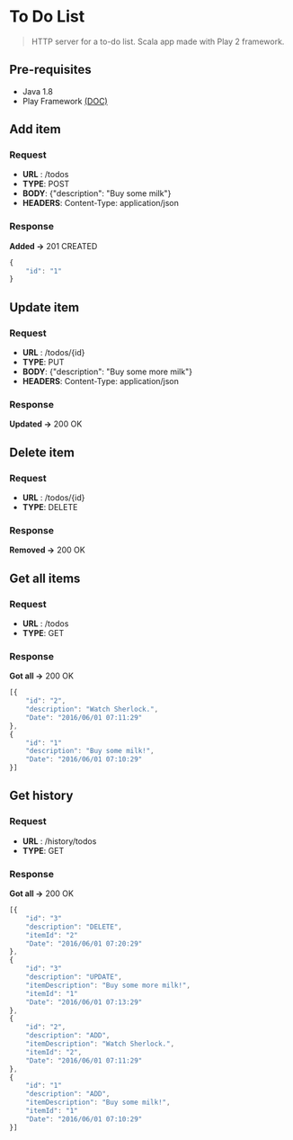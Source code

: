 # To Do List

> HTTP server for a to-do list.
> Scala app made with Play 2 framework.

## Pre-requisites
- Java 1.8
- Play Framework [(DOC)](https://www.playframework.com/documentation/2.5.x/Installing)

## Add item
### Request
- __URL__ : /todos
- __TYPE__: POST
- __BODY__: {"description": "Buy some milk"}
- __HEADERS__: Content-Type: application/json

### Response

__Added ->__ 201 CREATED
```javascript
{
	"id": "1"
}
```

## Update item
### Request
- __URL__ : /todos/{id}
- __TYPE__: PUT
- __BODY__: {"description": "Buy some more milk"}
- __HEADERS__: Content-Type: application/json

### Response

__Updated ->__ 200 OK

## Delete item
### Request
- __URL__ : /todos/{id}
- __TYPE__: DELETE

### Response

__Removed ->__ 200 OK


## Get all items
### Request
- __URL__ : /todos
- __TYPE__: GET

### Response

__Got all ->__ 200 OK
```javascript
[{
	"id": "2",
	"description": "Watch Sherlock.",
	"Date": "2016/06/01 07:11:29"
},
{
	"id": "1"
	"description": "Buy some milk!",
	"Date": "2016/06/01 07:10:29"
}]
```
## Get history
### Request
- __URL__ : /history/todos
- __TYPE__: GET

### Response

__Got all ->__ 200 OK
```javascript
[{
	"id": "3"
	"description": "DELETE",
	"itemId": "2"
	"Date": "2016/06/01 07:20:29"
},
{
	"id": "3"
	"description": "UPDATE",
	"itemDescription": "Buy some more milk!",
	"itemId": "1"
	"Date": "2016/06/01 07:13:29"
},
{
	"id": "2",
	"description": "ADD",
	"itemDescription": "Watch Sherlock.",
	"itemId": "2",
	"Date": "2016/06/01 07:11:29"
},
{
	"id": "1"
	"description": "ADD",
	"itemDescription": "Buy some milk!",
	"itemId": "1"
	"Date": "2016/06/01 07:10:29"
}]
```